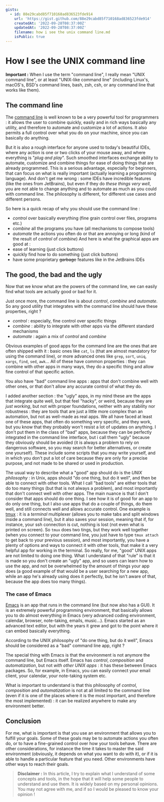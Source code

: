```yaml
---
gists:
  - id: 88e29cabd85f710168ad836523fde914
    url: 'https://gist.github.com/88e29cabd85f710168ad836523fde914'
    createdAt: '2022-09-28T08:37:00Z'
    updatedAt: '2022-09-28T08:37:00Z'
    filename: how i see the unix command line.md
    isPublic: true
---
```

# How I see the UNIX command line

**Important :** When I use the term "command line", I really mean "UNIX command line", or at least "UNIX-like command line" (including Linux's, macOS's, BSD's command lines, bash, zsh, csh, or any command line that works like them).

## The command line

The [command line](https://en.wikipedia.org/wiki/Command-line_interface) is well known to be a very powerful tool for programmers : it allows the user to combine quickly, easily and in rich ways basically any utility, and therefore to automate and customize a lot of actions. It also permits a full control over what you do on your machine, since you can basically do anything.

But it is also a rough interface for anyone used to today's beautiful IDEs, where any action is one or two clicks of your mouse away, and where everything is "_plug and play_". Such smoothed interfaces exchange ability to automate, customize and combine things for ease of doing things that are already programmed. This is a serious advantage, especially for beginners, that can focus on what is really important (actually learning a programming language). And don't get me wrong : some IDEs have incredible features (like the ones from JetBrains), but even if they do _these things very well_, you are not able to change anything and to automate as much as you could with command line. The philosophy is different, for different use cases and different persons.

So here is a quick recap of why you should use the command line :
 - _control_ over basically everything (fine grain control over files, programs etc.)
 - _combine_ all the programs you have (all mechanisms to compose tools)
 - _automate_ the actions you often do or that are annoying or long (kind of the result of _control_ of _combine_)
And here is what the graphical apps are good at :
 - ease of learning (just click buttons)
 - quickly find how to do something (just click buttons)
 - have some proprietary ~~garbage~~ features like in the JetBrains IDEs

## The good, the bad and the ugly

Now that we know what are the powers of the command line, we can easily find what tools are actually good or bad for it.

Just once more, the command line is about _control_, _combine_ and _automate_.
So any good utility that integrates with the command line should have these properties, right ? 
 - _control_ : especially, fine control over specific things 
 - _combine_ : ability to integrate with other apps via the different standard mechanisms
 - _automate_ : again a mix of _control_ and _combine_

Obvious examples of good apps for the command line are the ones that are often shipped with it : basic ones like `cat`, `ls` (that are almost mandatory for using the command line), or more advanced ones like `grep`, `sort`, `uniq`, `xargs`, `find`, `sed`, `awk`...
All of these have common properties : they can combine with other apps in many ways, they do a specific thing and allow fine control of that specific action.

You also have "bad" command line apps : apps that don't combine well with other ones, or that don't allow any accurate control of what they do.

I added another section : the "ugly" apps, in my mind these are the apps that integrate quite well, but that feel "hacky", or weird, because they are _just working_, but not with proper foundations, neither with any stability nor robustness : they are tools that are just a little more complex than an automation, but not as well-made as real apps. We all have faced at least one of these apps, that often do something very specific, and they work, but you know that they probably won't resist a lot of updates on anything. I don't put them in the class of "bad" apps, because they can be perfectly integrated in the command line interface, but i call them "ugly" because they obviously should be avoided (it is always a problem to rely on dangerous software, so you may search for better alternatives, or create one yourself). These include some scripts that you may write yourself, and in which you don't put a lot of care because they are only for a precise purpose, and not made to be shared or used in production.

The usual way to describe what a "good" app should do is the _UNIX philosophy_ : in Unix, apps should "do one thing, but do it well", and then be able to connect with other tools. What I call "bad tools" are either tools that do too many things (but that is not always a problem), and most importantly that don't connect well with other apps. The main nuance is that I don't consider that apps should do one thing. I see how it is of good for an app to do only one thing, but I also use apps that do a couple of things, do them well, and still connects well and allows accurate control. One example is [tmux](https://github.com/tmux/tmux/wiki) : it is a _terminal_ multiplexer (allows you to make tabs and split windows inside a command line), but it also saves your session, meaning that if, for instance, your ssh connection is cut, nothing is lost (not even what is printed on screen). So `tmux` does two tings, but they work well together (when you connect to your command line, you just have to type `tmux attach` to get back to your previous session), and most importantly, you have a plenty of options and ways to connect it with other tools, that make it a very helpful app for working in the terminal. So really, for me, "good" UNIX apps are not limited to doing one thing. What I understand of that "rule" is that it is made so you don't create an "ugly" app, and so users can learn how to use the app, and not be overwhelmed by the amount of things your app does (a good example of that would be a user searching for a new app, while an app he's already using does it perfectly, but he isn't aware of that, because the app does too many things).

### The case of Emacs

[Emacs](https://www.gnu.org/software/emacs/) is an app that runs in the command line (but now also has a GUI). It is an extremely powerful programming environment, that basically allows you to do almost everything in Emacs (very advanced coding environment, calendar, browser, note-taking, emails, music...).
Emacs started as an advanced text editor, but with the years it grew and got to the point where it can embed basically everything.

According to the UNIX philosophy of "do one thing, but do it well", Emacs should be considered as a "bad" command line app, right ?

The special thing with Emacs is that the environment is not anymore the command line, but Emacs itself. Emacs has _control_, _composition_ and _automatization_, but not _with other UNIX apps_ : it has these between Emacs packages. So, for example, in Emacs, you can easily connect your email client, your calendar, your note-taking system etc.

What is important to understand is that this philosophy of _control_, _composition_ and _automatization_ is not at all limited to the command line (even if it is one of the places where it is the most important, and therefore the most implemented) : it can be realized anywhere to make any environment better.


## Conclusion

For me, what is important is that you use an environment that allows you to fulfill your goals.
Some of these goals may be to automate actions you often do, or to have a fine-grained control over how your tools behave.
There are other considerations, for instance the time it takes to master the said environment (obviously, it depends on what you want to do with it), or if it is able to handle a particular feature that you need.
Other environments have other ways to reach their goals.


> **Disclaimer :**
> In this article, I try to explain what I understand of some concepts and tools, in the hope that it will help some people to understand and use them.
> It is widely based on my personal opinions. You may not agree with me, and if so I would be pleased to know your opinion !
